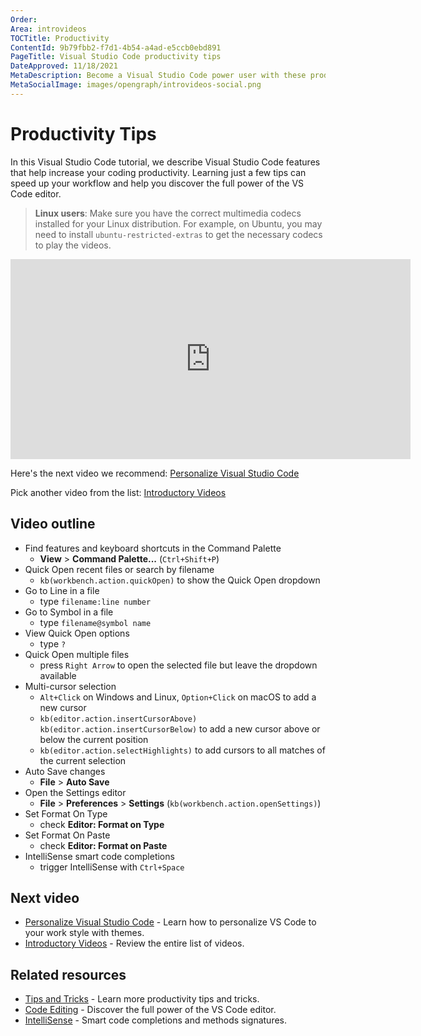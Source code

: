 ```yaml
---
Order:
Area: introvideos
TOCTitle: Productivity
ContentId: 9b79fbb2-f7d1-4b54-a4ad-e5ccb0ebd891
PageTitle: Visual Studio Code productivity tips
DateApproved: 11/18/2021
MetaDescription: Become a Visual Studio Code power user with these productivity tips.
MetaSocialImage: images/opengraph/introvideos-social.png
---
```


# Productivity Tips

In this Visual Studio Code tutorial, we describe Visual Studio Code features that help increase your coding productivity. Learning just a few tips can speed up your workflow and help you discover the full power of the VS Code editor.

> **Linux users**: Make sure you have the correct multimedia codecs installed for your Linux distribution. For example, on Ubuntu, you may need to install `ubuntu-restricted-extras` to get the necessary codecs to play the videos.

<iframe src="https://www.microsoft.com/en-us/videoplayer/embed/RWGSHk" width="640" height="320" allowFullScreen="true" frameBorder="0" title="Productivity tips for Visual Studio Code"></iframe>

Here's the next video we recommend: [Personalize Visual Studio Code](/docs/introvideos/configure.md)

Pick another video from the list: [Introductory Videos](/docs/getstarted/introvideos.md)

## Video outline

- Find features and keyboard shortcuts in the Command Palette
  - **View** > **Command Palette...** (`Ctrl+Shift+P`)
- Quick Open recent files or search by filename
  - `kb(workbench.action.quickOpen)` to show the Quick Open dropdown
- Go to Line in a file
  - type `filename:line number`
- Go to Symbol in a file
  - type `filename@symbol name`
- View Quick Open options
  - type `?`
- Quick Open multiple files
  - press `Right Arrow` to open the selected file but leave the dropdown available
- Multi-cursor selection
  - `Alt+Click` on Windows and Linux, `Option+Click` on macOS to add a new cursor
  - `kb(editor.action.insertCursorAbove)` `kb(editor.action.insertCursorBelow)` to add a new cursor above or below the current position
  - `kb(editor.action.selectHighlights)` to add cursors to all matches of the current selection
- Auto Save changes
  - **File** > **Auto Save**
- Open the Settings editor
  - **File** > **Preferences** > **Settings** (`kb(workbench.action.openSettings)`)
- Set Format On Type
  - check **Editor: Format on Type**
- Set Format On Paste
  - check **Editor: Format on Paste**
- IntelliSense smart code completions
  - trigger IntelliSense with `Ctrl+Space`

## Next video

- [Personalize Visual Studio Code](/docs/introvideos/configure.md) - Learn how to personalize VS Code to your work style with themes.
- [Introductory Videos](/docs/getstarted/introvideos.md) - Review the entire list of videos.

## Related resources

- [Tips and Tricks](/docs/getstarted/tips-and-tricks.md) - Learn more productivity tips and tricks.
- [Code Editing](/docs/editor/codebasics.md) - Discover the full power of the VS Code editor.
- [IntelliSense](/docs/editor/intellisense.md) - Smart code completions and methods signatures.
